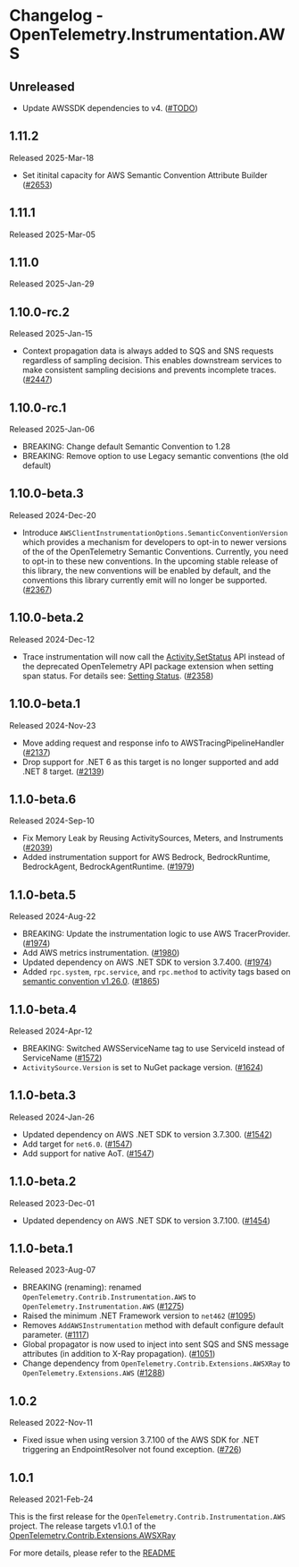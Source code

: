 # Changelog - OpenTelemetry.Instrumentation.AWS

## Unreleased

* Update AWSSDK dependencies to v4.
  ([#TODO](https://github.com/open-telemetry/opentelemetry-dotnet-contrib/pull/TODO))

## 1.11.2

Released 2025-Mar-18

* Set itinital capacity for AWS Semantic Convention Attribute Builder
  ([#2653](https://github.com/open-telemetry/opentelemetry-dotnet-contrib/pull/2653))

## 1.11.1

Released 2025-Mar-05

## 1.11.0

Released 2025-Jan-29

## 1.10.0-rc.2

Released 2025-Jan-15

* Context propagation data is always added to SQS and SNS requests regardless of
  sampling decision. This enables downstream services to make consistent sampling
  decisions and prevents incomplete traces.
  ([#2447](https://github.com/open-telemetry/opentelemetry-dotnet-contrib/pull/2447))

## 1.10.0-rc.1

Released 2025-Jan-06

* BREAKING: Change default Semantic Convention to 1.28
* BREAKING: Remove option to use Legacy semantic conventions (the old default)

## 1.10.0-beta.3

Released 2024-Dec-20

* Introduce `AWSClientInstrumentationOptions.SemanticConventionVersion` which
  provides a mechanism for developers to opt-in to newer versions of the
  of the OpenTelemetry Semantic Conventions. Currently, you need to opt-in
  to these new conventions. In the upcoming stable release of this library,
  the new conventions will be enabled by default, and the conventions this library
  currently emit will no longer be supported.
  ([#2367](https://github.com/open-telemetry/opentelemetry-dotnet-contrib/pull/2367))

## 1.10.0-beta.2

Released 2024-Dec-12

* Trace instrumentation will now call the [Activity.SetStatus](https://learn.microsoft.com/dotnet/api/system.diagnostics.activity.setstatus)
  API instead of the deprecated OpenTelemetry API package extension when setting
  span status. For details see: [Setting Status](https://github.com/open-telemetry/opentelemetry-dotnet/blob/main/src/OpenTelemetry.Api/README.md#setting-status).
  ([#2358](https://github.com/open-telemetry/opentelemetry-dotnet-contrib/pull/2358))

## 1.10.0-beta.1

Released 2024-Nov-23

* Move adding request and response info to AWSTracingPipelineHandler
  ([#2137](https://github.com/open-telemetry/opentelemetry-dotnet-contrib/pull/2137))
* Drop support for .NET 6 as this target is no longer supported and add .NET 8 target.
  ([#2139](https://github.com/open-telemetry/opentelemetry-dotnet-contrib/pull/2139))

## 1.1.0-beta.6

Released 2024-Sep-10

* Fix Memory Leak by Reusing ActivitySources, Meters, and Instruments
  ([#2039](https://github.com/open-telemetry/opentelemetry-dotnet-contrib/pull/2039))
* Added instrumentation support for AWS Bedrock, BedrockRuntime, BedrockAgent, BedrockAgentRuntime.
  ([#1979](https://github.com/open-telemetry/opentelemetry-dotnet-contrib/pull/1979))

## 1.1.0-beta.5

Released 2024-Aug-22

* BREAKING: Update the instrumentation logic to use AWS TracerProvider.
  ([#1974](https://github.com/open-telemetry/opentelemetry-dotnet-contrib/pull/1974))
* Add AWS metrics instrumentation.
  ([#1980](https://github.com/open-telemetry/opentelemetry-dotnet-contrib/pull/1980))
* Updated dependency on AWS .NET SDK to version 3.7.400.
  ([#1974](https://github.com/open-telemetry/opentelemetry-dotnet-contrib/pull/1980))
* Added `rpc.system`, `rpc.service`, and `rpc.method` to activity tags based on
  [semantic convention v1.26.0](https://github.com/open-telemetry/semantic-conventions/blob/v1.26.0/docs/cloud-providers/aws-sdk.md#common-attributes).
  ([#1865](https://github.com/open-telemetry/opentelemetry-dotnet-contrib/pull/1865))

## 1.1.0-beta.4

Released 2024-Apr-12

* BREAKING: Switched AWSServiceName tag to use ServiceId instead of ServiceName
  ([#1572](https://github.com/open-telemetry/opentelemetry-dotnet-contrib/pull/1572))
* `ActivitySource.Version` is set to NuGet package version.
  ([#1624](https://github.com/open-telemetry/opentelemetry-dotnet-contrib/pull/1624))

## 1.1.0-beta.3

Released 2024-Jan-26

* Updated dependency on AWS .NET SDK to version 3.7.300.
  ([#1542](https://github.com/open-telemetry/opentelemetry-dotnet-contrib/pull/1542))
* Add target for `net6.0`.
  ([#1547](https://github.com/open-telemetry/opentelemetry-dotnet-contrib/pull/1547))
* Add support for native AoT.
  ([#1547](https://github.com/open-telemetry/opentelemetry-dotnet-contrib/pull/1547))

## 1.1.0-beta.2

Released 2023-Dec-01

* Updated dependency on AWS .NET SDK to version 3.7.100.
  ([#1454](https://github.com/open-telemetry/opentelemetry-dotnet-contrib/pull/1454))

## 1.1.0-beta.1

Released 2023-Aug-07

* BREAKING (renaming): renamed `OpenTelemetry.Contrib.Instrumentation.AWS` to `OpenTelemetry.Instrumentation.AWS`
  ([#1275](https://github.com/open-telemetry/opentelemetry-dotnet-contrib/pull/1275))
* Raised the minimum .NET Framework version to `net462`
  ([#1095](https://github.com/open-telemetry/opentelemetry-dotnet-contrib/pull/1095))
* Removes `AddAWSInstrumentation` method with default configure default parameter.
  ([#1117](https://github.com/open-telemetry/opentelemetry-dotnet-contrib/pull/1117))
* Global propagator is now used to inject into sent SQS and SNS message
  attributes (in addition to X-Ray propagation).
  ([#1051](https://github.com/open-telemetry/opentelemetry-dotnet-contrib/pull/1051))
* Change dependency from `OpenTelemetry.Contrib.Extensions.AWSXRay` to `OpenTelemetry.Extensions.AWS`
  ([#1288](https://github.com/open-telemetry/opentelemetry-dotnet-contrib/pull/1288))

## 1.0.2

Released 2022-Nov-11

* Fixed issue when using version 3.7.100 of the AWS SDK for .NET triggering an
  EndpointResolver not found exception.
  ([#726](https://github.com/open-telemetry/opentelemetry-dotnet-contrib/pull/726))

## 1.0.1

Released 2021-Feb-24

This is the first release for the `OpenTelemetry.Contrib.Instrumentation.AWS`
project. The release targets v1.0.1 of the
[OpenTelemetry.Contrib.Extensions.AWSXRay](https://www.nuget.org/packages/OpenTelemetry.Contrib.Extensions.AWSXRay/)

For more details, please refer to the
[README](https://github.com/open-telemetry/opentelemetry-dotnet-contrib/blob/main/src/OpenTelemetry.Instrumentation.AWS/README.md)
